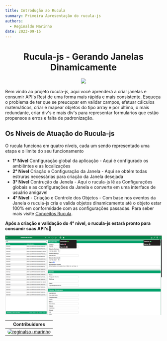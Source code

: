 ```yaml
---
title: Introdução ao Rucula
summary: Primeira Apresentação do rucula-js
authors:
  - Reginaldo Marinho
date: 2023-09-15
---
```


<h1 align="center">Rucula-js - Gerando Janelas Dinamicamente</h1>
<p align="center">
  <img src="https://raw.githubusercontent.com/reginaldo-marinho/rucula-js/b76e809a44a66de3733e30388e29d672c8b61011/docs/assets/rucula.svg" style="width:200px">
</p>

Bem vindo ao projeto rucula-js, aqui você aprenderá a criar janelas e consumir API's Rest de uma forma mais rápida e mais consistente.  Esqueça o problema de ter que se preucupar em validar campos, efetuar cálculos matemáticos, criar e mapear objetos do tipo array e por último, o mais redundante, criar div's e mais div's para representar formularios que estão propensos a erros e falta de padronização.

## Os Níveis de Atuação do Rucula-js

O rucula funciona em quatro níveis, cada um sendo representado uma etapa e o limite do seu funcionamento

- **1° Nivel** Configuração global da aplicação - Aqui é configurado os ambiêntes e as localizações
- **2° Nivel** Criação e Configuração da Janela - Aqui se obtém todas estruras necessárias para criação da Janela desejada
- **3° Nivel** Contrução da Jenela - Aqui o rucula-js lê as Configurações globais e as configurações da Janela e converte em uma interface de usuário amigavel
- **4° Nivel** - Criação e Controle dos Objetos - Com base nos eventos da Janela o rucula-js cria e valida objetos dinamicamente até o objeto estar 100% em conformidade com as configurações passadas. Para seber mais visite [Conceitos Rucula](./conceitos.md).

**Após a criação e validação do 4° nível, o rucula-js estará pronto para consumir suas API's🚀**


<p align="center">
  <img src="assets/rucula-crud-exemple.png">
</p>



|Contribuidores|
|-|
|<a href="https://github.com/reginaldo-marinho"><img width="45px" height="45px" style="border-radius:30px" alt="reginalso-marinho" title="TheLarkInn" src="https://avatars.githubusercontent.com/u/60780631?v=4"></a>|
